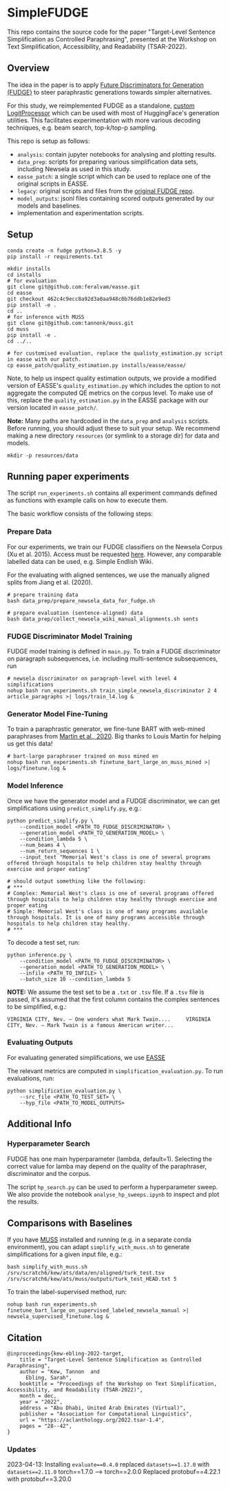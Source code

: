 # SimpleFUDGE

This repo contains the source code for the paper "Target-Level Sentence Simplification as Controlled Paraphrasing", presented at the Workshop on Text Simplification, Accessibility, and Readability (TSAR-2022).

## Overview

The idea in the paper is to apply [Future Discriminators for Generation (FUDGE)](https://arxiv.org/abs/2104.05218) to steer paraphrastic generations towards simpler alternatives.

For this study, we reimplemented FUDGE as a standalone, [custom LogitProcessor](https://towardsdatascience.com/the-power-of-constrained-language-models-cf63b65a035d) which can be used with most of HuggingFace's generation utilities. This facilitates experimentation with more various decoding techniques, e.g. beam search, top-k/top-p sampling.

This repo is setup as follows:

- `analysis`: contain jupyter notebooks for analysing and plotting results.
- `data_prep`: scripts for preparing various simplification data sets, including Newsela as used in this study.
- `easse_patch`: a single script which can be used to replace one of the original scripts in EASSE.
- `legacy`: original scripts and files from the [original FUDGE repo](https://github.com/yangkevin2/naacl-2021-fudge-controlled-generation).
- `model_outputs`: jsonl files containing scored outputs generated by our models and baselines.
- implementation and experimentation scripts.

## Setup

```
conda create -n fudge python=3.8.5 -y
pip install -r requirements.txt

mkdir installs
cd installs
# for evaluation
git clone git@github.com:feralvam/easse.git
cd easse
git checkout 462c4c9ecc8a92d3a0aa948c0b76ddb1e82e9ed3
pip install -e .
cd ..
# for inference with MUSS
git clone git@github.com:tannonk/muss.git
cd muss
pip install -e .
cd ../..

# for customised evaluation, replace the qualisty_estimation.py script in easse with our patch.
cp easse_patch/quality_estimation.py installs/easse/easse/
```

Note, to help us inspect quality estimation outputs, we provide a modified version of EASSE's `quality_estimation.py` which includes the option to not aggregate the computed QE metrics on the corpus level. 
To make use of this, replace the `quality_estimation.py` in the EASSE package with our version located in `easse_patch/`.

**Note:** Many paths are hardcoded in the `data_prep` and `analysis` scripts. 
Before running, you should adjust these to suit your setup. We recommend making a new directory `resources` (or symlink to a storage dir) for data and models.

```
mkdir -p resources/data
```

## Running paper experiments

The script `run_experiments.sh` contains all experiment commands defined as functions with example calls on how to execute them.

The basic workflow consists of the following steps:

### Prepare Data

For our experiments, we train our FUDGE classifiers on the Newsela Corpus (Xu et al. 2015). Access must be requested [here](https://newsela.com/data/). However, any comparable labelled data can be used, e.g. Simple Endlish Wiki.

For the evaluating with aligned sentences, we use the manually aligned splits from Jiang et al. (2020).

```
# prepare training data
bash data_prep/prepare_newsela_data_for_fudge.sh

# prepare evaluation (sentence-aligned) data
bash data_prep/collect_newsela_wiki_manual_alignments.sh sents
```

### FUDGE Discriminator Model Training

FUDGE model training is defined in `main.py`. To train a FUDGE discriminator on paragraph subsequences, i.e. including multi-sentence subsequences, run

```
# newsela discriminator on paragraph-level with level 4 simplifications
nohup bash run_experiments.sh train_simple_newsela_discriminator 2 4 article_paragraphs >| logs/train_l4.log &
```

### Generator Model Fine-Tuning

To train a paraphrastic generator, we fine-tune BART with web-mined paraphrases from [Martin et al., 2020](https://arxiv.org/abs/2005.00352). Big thanks to Louis Martin for helping us get this data!

```
# bart-large paraphraser trained on muss mined en
nohup bash run_experiments.sh finetune_bart_large_on_muss_mined >| logs/finetune.log &
```

### Model Inference

Once we have the generator model and a FUDGE discriminator, we can get simplifications using `predict_simplify.py`, e.g.:

```
python predict_simplify.py \
    --condition_model <PATH_TO_FUDGE_DISCRIMINATOR> \
    --generation_model <PATH_TO_GENERATION_MODEL> \
    --condition_lambda 5 \
    --num_beams 4 \
    --num_return_sequences 1 \
    --input_text "Memorial West's class is one of several programs offered through hospitals to help children stay healthy through exercise and proper eating"

# should output something like the following:
# ***
# Complex: Memorial West's class is one of several programs offered through hospitals to help children stay healthy through exercise and proper eating
# Simple: Memorial West's class is one of many programs available through hospitals. It is one of many programs accessible through hospitals to help children stay healthy.
# ***
```

To decode a test set, run:

```
python inference.py \
    --condition_model <PATH_TO_FUDGE_DISCRIMINATOR> \
    --generation_model <PATH_TO_GENERATION_MODEL> \
    --infile <PATH_TO_INFILE> \
    --batch_size 10 --condition_lambda 5
```

**NOTE:** We assume the test set to be a `.txt` or `.tsv` file. If a `.tsv` file is passed, it's assumed that the first column contains the complex sentences to be simplified, e.g.:

```
VIRGINIA CITY, Nev. — One wonders what Mark Twain....     VIRGINIA CITY, Nev. — Mark Twain is a famous American writer...
```

### Evaluating Outputs

For evaluating generated simplifications, we use [EASSE](https://github.com/feralvam/easse)

The relevant metrics are computed in `simplification_evaluation.py`. To run evaluations, run:

```
python simplification_evaluation.py \
    --src_file <PATH_TO_TEST_SET> \
    --hyp_file <PATH_TO_MODEL_OUTPUTS>
```

## Additional Info

### Hyperparameter Search

FUDGE has one main hyperparameter (lambda, default=1). Selecting the correct value for lamba may depend on the quality of the paraphraser, discriminator and the corpus. 

The script `hp_search.py` can be used to perform a hyperparameter sweep. We also provide the notebook `analyse_hp_sweeps.ipynb` to inspect and plot the results.

<!-- ## Sanity check

Output of new implementation matches the original when using
greedy decoding:

```
# note, these commands below are now deprecated
python predict_simplify_as_logits_processor.py --ckpt /srv/scratch6/kew/fudge/ckpt/simplify/simplify_l4_v3/model_best.pth.tar --dataset_info /srv/scratch6/kew/fudge/ckpt/simplify/simplify_l4_v3/dataset_info --precondition_topk 200 --condition_lambda 80 --vectorized --num_beams 1 --num_return_sequences 1 --input_text "This is a test sentence"
['They are saying.This is a test.']

python predict_simplify.py --ckpt /srv/scratch6/kew/fudge/ckpt/simplify/simplify_l4_v3/model_best.pth.tar --dataset_info /srv/scratch6/kew/fudge/ckpt/simplify/simplify_l4_v3/dataset_info --precondition_topk 200 --condition_lambda 80 --input_text "This is a test sentence"
['They are saying.This is a test.</s>']
``` -->

## Comparisons with Baselines

If you have [MUSS](https://github.com/facebookresearch/muss) installed and running (e.g. in a separate conda environment), you can adapt `simplify_with_muss.sh` to generate simplifications for a given input file, e.g.:

```
bash simplify_with_muss.sh /srv/scratch6/kew/ats/data/en/aligned/turk_test.tsv /srv/scratch6/kew/ats/muss/outputs/turk_test_HEAD.txt 5
```

To train the label-supervised method, run:

```
nohup bash run_experiments.sh finetune_bart_large_on_supervised_labeled_newsela_manual >| newsela_supervised_finetune.log &
```

## Citation

```
@inproceedings{kew-ebling-2022-target,
    title = "Target-Level Sentence Simplification as Controlled Paraphrasing",
    author = "Kew, Tannon  and
      Ebling, Sarah",
    booktitle = "Proceedings of the Workshop on Text Simplification, Accessibility, and Readability (TSAR-2022)",
    month = dec,
    year = "2022",
    address = "Abu Dhabi, United Arab Emirates (Virtual)",
    publisher = "Association for Computational Linguistics",
    url = "https://aclanthology.org/2022.tsar-1.4",
    pages = "28--42",
}
```


### Updates


2023-04-13: Installing `evaluate==0.4.0` replaced `datasets==1.17.0` with `datasets==2.11.0`
torch==1.7.0 --> torch==2.0.0
Replaced protobuf==4.22.1 with protobuf==3.20.0
